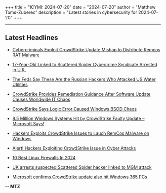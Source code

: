 +++
title = "ICYMI: 2024-07-20"
date = "2024-07-20"
author = "Matthew Toms-Zuberec"
description = "Latest stories in cybersecurity for 2024-07-20"
+++

---------------------------------------------------------------------------
## Latest Headlines
- [Cybercriminals Exploit CrowdStrike Update Mishap to Distribute Remcos RAT Malware](https://thehackernews.com/2024/07/cybercriminals-exploit-crowdstrike.html)

- [17-Year-Old Linked to Scattered Spider Cybercrime Syndicate Arrested in U.K.](https://thehackernews.com/2024/07/17-year-old-linked-to-scattered-spider.html)

- [The Feds Say These Are the Russian Hackers Who Attacked US Water Utilities](https://www.wired.com/story/carr-hackers-sanctioned-security-roundup/)

- [CrowdStrike Provides Remediation Guidance After Software Update Causes Worldwide IT Chaos](https://www.securityweek.com/crowdstrike-provides-remediation-guidance-after-software-update-causes-worldwide-it-chaos/)

- [CrowdStrike Says Logic Error Caused Windows BSOD Chaos](https://www.securityweek.com/crowdstrike-says-logic-error-caused-windows-bsod-chaos/)

- [8.5 Million Windows Systems Hit by CrowdStrike Faulty Update – Microsoft Says!](https://cybersecuritynews.com/8-5-million-windows-systems-hit-by-crowdstrike-faulty-update/)

- [Hackers Exploits CrowdStrike Issues to Lauch RemCos Malware on Windows](https://cybersecuritynews.com/threat-actor-exploits-crowdstrike-falcon-sensor-issues/)

- [Alert! Hackers Exploiting CrowdStrike Issue in Cyber Attacks](https://cybersecuritynews.com/hackers-exploiting-crowdstrike/)

- [10 Best Linux Firewalls In 2024](https://cybersecuritynews.com/best-linux-firewalls/)

- [UK arrests suspected Scattered Spider hacker linked to MGM attack](https://www.bleepingcomputer.com/news/security/uk-arrests-suspected-scattered-spider-hacker-linked-to-mgm-attack/)

- [Microsoft confirms CrowdStrike update also hit Windows 365 PCs](https://www.bleepingcomputer.com/news/microsoft/microsoft-windows-365-cloud-pcs-stuck-restarting-after-crowdstrike-update/)

**-- MTZ**